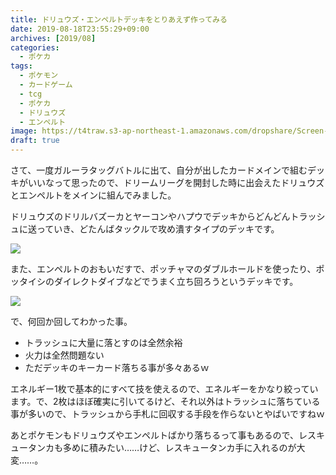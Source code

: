 ```yaml
---
title: ドリュウズ・エンペルトデッキをとりあえず作ってみる
date: 2019-08-18T23:55:29+09:00
archives: [2019/08]
categories:
  - ポケカ
tags:
  - ポケモン
  - カードゲーム
  - tcg
  - ポケカ
  - ドリュウズ
  - エンペルト
image: https://t4traw.s3-ap-northeast-1.amazonaws.com/dropshare/Screen-Shot-2019-08-18-23-54-17.png
draft: true
---
```

さて、一度ガルーラタッグバトルに出て、自分が出したカードメインで組むデッキがいいなって思ったので、ドリームリーグを開封した時に出会えたドリュウズとエンペルトをメインに組んでみました。

<!--more-->

ドリュウズのドリルバズーカとヤーコンやハプウでデッキからどんどんトラッシュに送っていき、どたんばタックルで攻め潰すタイプのデッキです。

<img src="https://www.pokemon-card.com/assets/images/card_images/large/SM11b/037028_P_DORYUUZU.jpg" class="tcg-card">

また、エンペルトのおもいだすで、ポッチャマのダブルホールドを使ったり、ポッタイシのダイレクトダイブなどでうまく立ち回ろうというデッキです。

<img src="https://www.pokemon-card.com/assets/images/card_images/large/SM11b/037008_P_ENPERUTO.jpg" class="tcg-card">

で、何回か回してわかった事。

- トラッシュに大量に落とすのは全然余裕
- 火力は全然問題ない
- ただデッキのキーカード落ちる事が多々あるｗ

エネルギー1枚で基本的にすべて技を使えるので、エネルギーをかなり絞っています。で、2枚はほぼ確実に引いてるけど、それ以外はトラッシュに落ちている事が多いので、トラッシュから手札に回収する手段を作らないとやばいですねｗ

あとポケモンもドリュウズやエンペルトばかり落ちるって事もあるので、レスキュータンカも多めに積みたい……けど、レスキュータンカ手に入れるのが大変……。




